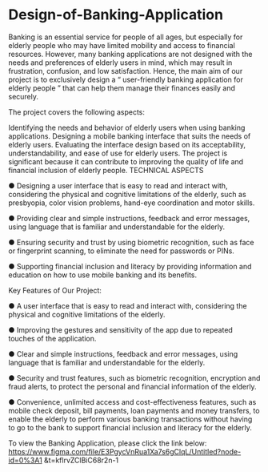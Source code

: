 # Design-of-Banking-Application

Banking is an essential service for people of all ages, but especially for elderly people who may have limited mobility and access to financial resources. However, many banking applications are not designed with the needs and preferences of elderly users in mind, which may result in frustration, confusion, and low satisfaction. Hence, the main aim of our project is to exclusively design a “ user-friendly banking application for elderly people ” that can help them manage their finances easily and securely.

The project covers the following aspects:

Identifying the needs and behavior of elderly users when using banking applications.
Designing a mobile banking interface that suits the needs of elderly users.
Evaluating the interface design based on its acceptability, understandability, and ease of use for elderly users. The project is significant because it can contribute to improving the quality of life and financial inclusion of elderly people.
TECHNICAL ASPECTS

● Designing a user interface that is easy to read and interact with, considering the physical and cognitive limitations of the elderly, such as presbyopia, color vision problems, hand-eye coordination and motor skills.

● Providing clear and simple instructions, feedback and error messages, using language that is familiar and understandable for the elderly.

● Ensuring security and trust by using biometric recognition, such as face or fingerprint scanning, to eliminate the need for passwords or PINs.

● Supporting financial inclusion and literacy by providing information and education on how to use mobile banking and its benefits.

Key Features of Our Project:

● A user interface that is easy to read and interact with, considering the physical and cognitive limitations of the elderly.

● Improving the gestures and sensitivity of the app due to repeated touches of the application.

● Clear and simple instructions, feedback and error messages, using language that is familiar and understandable for the elderly.

● Security and trust features, such as biometric recognition, encryption and fraud alerts, to protect the personal and financial information of the elderly.

● Convenience, unlimited access and cost-effectiveness features, such as mobile check deposit, bill payments, loan payments and money transfers, to enable the elderly to perform various banking transactions without having to go to the bank to support financial inclusion and literacy for the elderly.

To view the Banking Application, please click the link below: https://www.figma.com/file/E3PgycVnRua1Xa7s6gClqL/Untitled?node-id=0%3A1 &t=kflrvZClBiC68r2n-1

